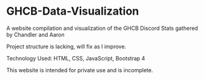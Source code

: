 # GHCB-Data-Visualization
A website compilation and visualization of the GHCB Discord Stats gathered by Chandler and Aaron 

Project structure is lacking, will fix as I improve.

Technology Used: HTML, CSS, JavaScript, Bootstrap 4

This website is intended for private use and is incomplete.
